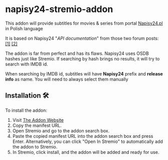 # napisy24-stremio-addon

This addon will provide subtitles for movies & series from portal [Napisy24.pl](http://napisy24.pl) in Polish language

It is based on Napisy24 "_API documentation_" from those two forum posts: [\[1\]](https://forum.napisy24.pl/viewtopic.php?f=9&t=142) [\[2\]](https://forum.napisy24.pl/viewtopic.php?f=26&t=226)

The addon is far from perfect and has its flaws. Napisy24 uses OSDB hashes just like Stremio. If searching by hash brings no results, it will try to search with IMDB id.

When searching by IMDB id, subtitles will have **Napisy24** prefix and **release info** as name. You will need to always select them manually 

## Installation 🛠️

To install the addon:

1. Visit [The Addon Website](https://napisy24-stremio-addon.leapcell.app/) 
2. Copy the manifest URL.
4. Open Stremio and go to the addon search box.
5. Paste the copied manifest URL into the addon search box and press Enter. Alternatively, you can click "Open In Stremio" to automatically add the addon to Stremio.
6. In Stremio, click install, and the addon will be added and ready for use.
